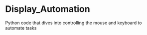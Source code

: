 # Display_Automation
Python code that dives into controlling the mouse and keyboard to automate tasks
